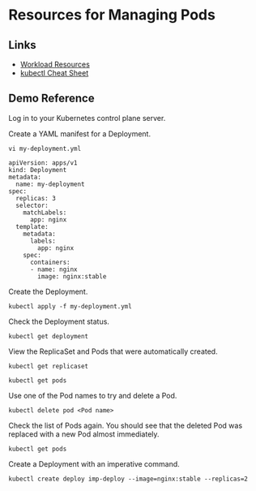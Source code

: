 # Resources for Managing Pods

## Links
- [Workload Resources](https://kubernetes.io/docs/concepts/workloads/controllers/)
- [kubectl Cheat Sheet](https://kubernetes.io/docs/reference/kubectl/cheatsheet/)

## Demo Reference
Log in to your Kubernetes control plane server.

Create a YAML manifest for a Deployment.

```
vi my-deployment.yml
```

```
apiVersion: apps/v1
kind: Deployment
metadata:
  name: my-deployment
spec:
  replicas: 3
  selector:
    matchLabels:
      app: nginx
  template:
    metadata:
      labels:
        app: nginx
    spec:
      containers:
      - name: nginx
        image: nginx:stable
```

Create the Deployment.

```
kubectl apply -f my-deployment.yml
```

Check the Deployment status.

```
kubectl get deployment
```

View the ReplicaSet and Pods that were automatically created.

```
kubectl get replicaset

kubectl get pods
```

Use one of the Pod names to try and delete a Pod.

```
kubectl delete pod <Pod name>
```

Check the list of Pods again. You should see that the deleted Pod was replaced with a new Pod almost immediately.

```
kubectl get pods
````

Create a Deployment with an imperative command.

```
kubectl create deploy imp-deploy --image=nginx:stable --replicas=2
```
